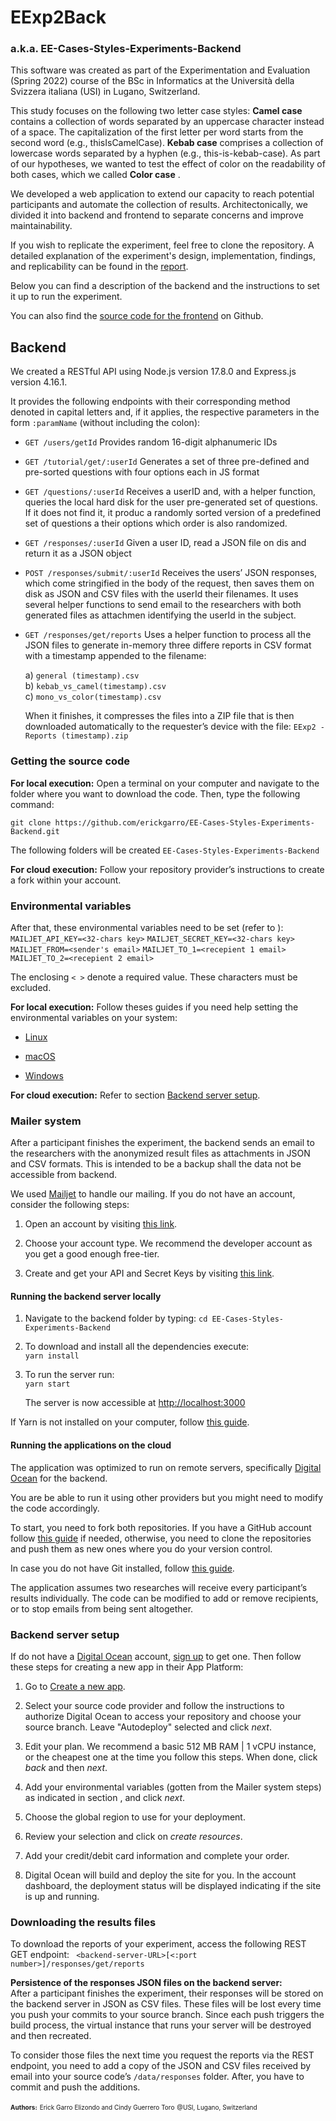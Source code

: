 # EExp2Back  

### a.k.a. EE-Cases-Styles-Experiments-Backend

This software was created as part of the Experimentation and Evaluation (Spring 2022) course of the BSc in Informatics at the Università della Svizzera italiana (USI) in Lugano, Switzerland.

This study focuses on the following two letter case styles: **Camel case** contains a collection of words separated by an uppercase character instead of a space. The capitalization of the first letter per word starts from the second word (e.g., thisIsCamelCase). **Kebab case**  comprises a collection of lowercase words separated by a hyphen (e.g., this-is-kebab-case). As part of our hypotheses, we wanted to test the effect of color on the readability of both cases, which we called **Color case** .

We developed a web application to extend our capacity to reach potential participants and automate the collection of results. Architectonically, we divided it into backend and frontend to separate concerns and improve maintainability.

If you wish to replicate the experiment, feel free to clone the repository. A detailed explanation of the experiment's design, implementation, findings, and replicability can be found in the [report](https://github.com/erickgarro/EE-Cases-Styles-Experiments-Frontend/blob/master/report/Garro%20and%20Guerrero%20-%20camelCase%20vs%20kebab-case%20Experiment%20Report.pdf).


Below you can find a description of the backend and the instructions to set it up to run the experiment.

You can also find the [source code for the frontend](https://github.com/erickgarro/EE-Cases-Styles-Experiments-Frontend) on Github.

## Backend

We created a RESTful API using Node.js version 17.8.0 and Express.js version 4.16.1.

It provides the following endpoints with their corresponding method denoted in capital letters and, if it applies, the respective parameters in the form `:paramName` (without including the colon):

- `GET /users/getId` Provides random 16-digit alphanumeric IDs

- `GET /tutorial/get/:userId` Generates a set of three pre-defined and pre-sorted questions with four options each in JS format

- `GET /questions/:userId` Receives a userID and, with a helper function, queries the local hard disk for the user pre-generated set of questions. If it does not find it, it produc a randomly sorted version of a predefined set of questions a their options which order is also randomized.

- `GET /responses/:userId` Given a user ID, read a JSON file on dis and return it as a JSON object

- `POST /responses/submit/:userId` Receives the users’ JSON responses, which come stringified in the body of the request,  then saves them on disk as JSON and CSV files with the userId  their filenames. It uses several helper functions to send  email to the researchers with both generated files as attachmen identifying the userId in the subject.

- `GET /responses/get/reports` Uses a helper function to process all the JSON files to generate in-memory three differe reports in CSV format with a timestamp appended to the filename:

    a\) `general (timestamp).csv`  
    b) `kebab_vs_camel(timestamp).csv`  
    c) `mono_vs_color(timestamp).csv`

    When it finishes, it compresses the files into a ZIP file that is then downloaded automatically to the requester’s device with the file: `EExp2 - Reports (timestamp).zip`

### Getting the source code

**For local execution:**
Open a terminal on your computer and navigate to the folder where you want to download the code. Then, type the following command:

`git clone https://github.com/erickgarro/EE-Cases-Styles-Experiments-Backend.git`

The following folders will be created
    `EE-Cases-Styles-Experiments-Backend`

**For cloud execution:**
Follow your repository provider’s instructions to create a fork within your account.

### Environmental variables

After that, these environmental variables need to be set (refer to ):  
  `MAILJET_API_KEY=<32-chars key>`
  `MAILJET_SECRET_KEY=<32-chars key>`
  `MAILJET_FROM=<sender's email>`
  `MAILJET_TO_1=<recepient 1 email>`
  `MAILJET_TO_2=<recepient 2 email>`

The enclosing `< >` denote a required value. These characters must be excluded.

**For local execution:**
Follow theses guides if you need help setting the environmental variables on your system:

- [Linux](https://www.alibabacloud.com/blog/a-guide-on-environment-variable-configuration-in-linux_59842)

- [macOS](https://support.apple.com/guide/terminal/use-environment-variables-apd382cc5fa-4f58-4449-b20a-41c53c006f8f/mac)

- [Windows](https://docs.oracle.com/en/database/oracle/machine-learning/oml4r/1.5.1/oread/creating-and-modifying-environment-variables-on-windows.html)

**For cloud execution:**
Refer to section [Backend server setup](#backend-setup).

### Mailer system

After a participant finishes the experiment, the backend sends an email to the researchers with the anonymized result files as attachments in JSON and CSV formats. This is intended to be a backup shall the data not be accessible from backend.

We used [Mailjet](https://www.mailjet.com) to handle our mailing. If you do not have an account, consider the following steps:

1. Open an account by visiting [this link](https://app.mailjet.com/signup).

2. Choose your account type. We recommend the developer account as you get a good enough free-tier.

3. Create and get your API and Secret Keys by visiting [this link](https://app.mailjet.com/account/apikeys).

#### Running the backend server locally

1. Navigate to the backend folder by typing:
   `cd EE-Cases-Styles-Experiments-Backend`

2. To download and install all the dependencies execute:  
    `yarn install`

3. To run the server run:  
    `yarn start`  

    The server is now accessible at [http://localhost:3000](http://localhost:3000)

If Yarn is not installed on your computer, follow [this guide](https://classic.yarnpkg.com/lang/en/docs/install).

#### Running the applications on the cloud

The application was optimized to run on remote servers, specifically [Digital Ocean](https://digitalocea.com/) for the backend.

You are be able to run it using other providers but you might need to modify the code accordingly.

To start, you need to fork both repositories. If you have a GitHub account follow [this guide](https://docs.github.com/en/get-started/quickstart/fork-a-repo) if needed, otherwise, you need to clone the repositories and push them as new ones where you do your version control.

In case you do not have Git installed, follow [this guide](https://github.com/git-guides/install-git).

The application assumes two researches will receive every participant’s results individually. The code can be modified to add or remove recipients, or to stop emails from being sent altogether.

### Backend server setup[](#backend-setup)

If do not have a [Digital Ocean](https://www.digitalocean.com) account, [sign up](https://cloud.digitalocean.com/registrations/new) to get one. Then follow these steps for creating a new app in their App Platform:

1. Go to [Create a new app](https://cloud.digitalocean.com/apps/new).

2. Select your source code provider and follow the instructions to authorize Digital Ocean to access your repository and choose your  source branch. Leave "Autodeploy" selected and click *next*.

3. Edit your plan. We recommend a basic 512 MB RAM \| 1 vCPU instance, or the cheapest one at the time you follow this steps. When done, click *back* and then *next*.

4. Add your environmental variables (gotten from the Mailer system steps) as indicated in section , and click *next*.

5. Choose the global region to use for your deployment.

6. Review your selection and click on *create resources*.

7. Add your credit/debit card information and complete your order.

8. Digital Ocean will build and deploy the site for you. In the account dashboard, the deployment status will be displayed indicating if the site is up and running.

### Downloading the results files

To download the reports of your experiment, access the following REST GET endpoint:
` <backend-server-URL>[<:port number>]/responses/get/reports`

**Persistence of the responses JSON files on the backend server:**  
After a participant finishes the experiment, their responses will be stored on the backend server in JSON as CSV files. These files will be lost every time you push your commits to your source branch. Since each push triggers the build process, the virtual instance that runs your server will be destroyed and then recreated.

To consider those files the next time you request the reports via the REST endpoint, you need to add a copy of the JSON and CSV files received by email into your source code’s `/data/responses` folder. After, you have to commit and push the additions.

 <font size="1"> **Authors:**</font>
 <font size="1">Erick Garro Elizondo and Cindy Guerrero Toro</font>
 <font size="1">@USI, Lugano, Switzerland</font>
